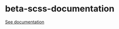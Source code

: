 # beta-scss-documentation

[See documentation](https://wifsimster.github.io/beta-scss-documentation)
